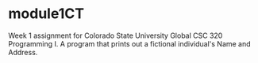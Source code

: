 # module1CT
Week 1 assignment for Colorado State University Global CSC 320 Programming I. A program that prints out a fictional individual's Name and Address.
